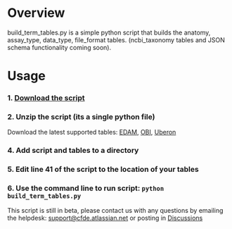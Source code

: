 # Overview

build_term_tables.py is a simple python script that builds the anatomy, assay_type, data_type, file_format tables. (ncbi_taxonomy tables and JSON schema functionality coming soon). 

# Usage

### 1. [Download the script](https://github.com/nih-cfde/published-documentation/files/6213409/build_term_tables.py.zip)

### 2. Unzip the script (its a single python file)

Download the latest supported tables: [EDAM](https://docs.nih-cfde.org/en/latest/c2m2/draft-C2M2_external_CV_term_table_generator_script/external_CV_reference_files/EDAM.version_1.25.tsv), [OBI](https://docs.nih-cfde.org/en/latest/c2m2/draft-C2M2_external_CV_term_table_generator_script/external_CV_reference_files/OBI.version_2020-12-16.obo), [Uberon](https://docs.nih-cfde.org/en/latest/c2m2/draft-C2M2_external_CV_term_table_generator_script/external_CV_reference_files/uberon.version_2019-06-27.obo)

### 4. Add script and tables to a directory

### 5. Edit line 41 of the script to the location of your tables

### 6. Use the command line to run script: `python build_term_tables.py`

This script is still in beta, please contact us with any questions by emailing the helpdesk: support@cfde.atlassian.net or posting in [Discussions](https://github.com/nih-cfde/published-documentation/discussions)
